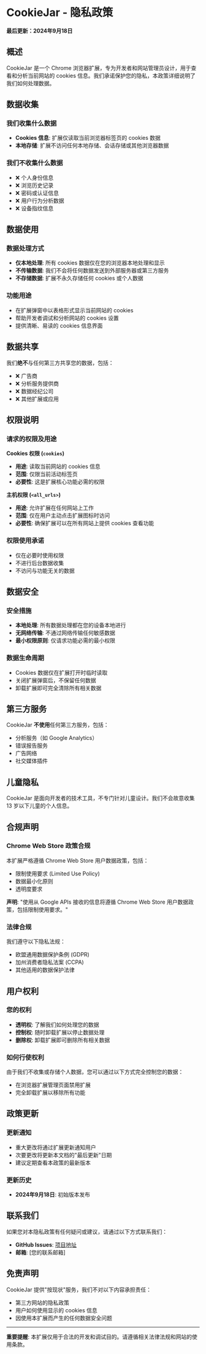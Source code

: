 # CookieJar - 隐私政策

**最后更新：2024年9月18日**

## 概述

CookieJar 是一个 Chrome 浏览器扩展，专为开发者和网站管理员设计，用于查看和分析当前网站的 cookies 信息。我们承诺保护您的隐私，本政策详细说明了我们如何处理数据。

## 数据收集

### 我们收集什么数据
- **Cookies 信息**: 扩展仅读取当前浏览器标签页的 cookies 数据
- **本地存储**: 扩展不访问任何本地存储、会话存储或其他浏览器数据

### 我们不收集什么数据
- ❌ 个人身份信息
- ❌ 浏览历史记录
- ❌ 密码或认证信息
- ❌ 用户行为分析数据
- ❌ 设备指纹信息

## 数据使用

### 数据处理方式
- **仅本地处理**: 所有 cookies 数据仅在您的浏览器本地处理和显示
- **不传输数据**: 我们不会将任何数据发送到外部服务器或第三方服务
- **不存储数据**: 扩展不永久存储任何 cookies 或个人数据

### 功能用途
- 在扩展弹窗中以表格形式显示当前网站的 cookies
- 帮助开发者调试和分析网站的 cookies 设置
- 提供清晰、易读的 cookies 信息界面

## 数据共享

我们**绝不**与任何第三方共享您的数据，包括：
- ❌ 广告商
- ❌ 分析服务提供商
- ❌ 数据经纪公司
- ❌ 其他扩展或应用

## 权限说明

### 请求的权限及用途

**Cookies 权限 (`cookies`)**
- **用途**: 读取当前网站的 cookies 信息
- **范围**: 仅限当前活动标签页
- **必要性**: 这是扩展核心功能必需的权限

**主机权限 (`<all_urls>`)**
- **用途**: 允许扩展在任何网站上工作
- **范围**: 仅在用户主动点击扩展图标时访问
- **必要性**: 确保扩展可以在所有网站上提供 cookies 查看功能

### 权限使用承诺
- 仅在必要时使用权限
- 不进行后台数据收集
- 不访问与功能无关的数据

## 数据安全

### 安全措施
- **本地处理**: 所有数据处理都在您的设备本地进行
- **无网络传输**: 不通过网络传输任何敏感数据
- **最小权限原则**: 仅请求功能必需的最小权限

### 数据生命周期
- Cookies 数据仅在扩展打开时临时读取
- 关闭扩展弹窗后，不保留任何数据
- 卸载扩展即可完全清除所有相关数据

## 第三方服务

CookieJar **不使用**任何第三方服务，包括：
- 分析服务（如 Google Analytics）
- 错误报告服务
- 广告网络
- 社交媒体插件

## 儿童隐私

CookieJar 是面向开发者的技术工具，不专门针对儿童设计。我们不会故意收集 13 岁以下儿童的个人信息。

## 合规声明

### Chrome Web Store 政策合规
本扩展严格遵循 Chrome Web Store 用户数据政策，包括：
- 限制使用要求 (Limited Use Policy)
- 数据最小化原则
- 透明度要求

**声明**: "使用从 Google APIs 接收的信息将遵循 Chrome Web Store 用户数据政策，包括限制使用要求。"

### 法律合规
我们遵守以下隐私法规：
- 欧盟通用数据保护条例 (GDPR)
- 加州消费者隐私法案 (CCPA)
- 其他适用的数据保护法律

## 用户权利

### 您的权利
- **透明权**: 了解我们如何处理您的数据
- **控制权**: 随时卸载扩展以停止数据处理
- **删除权**: 卸载扩展即可删除所有相关数据

### 如何行使权利
由于我们不收集或存储个人数据，您可以通过以下方式完全控制您的数据：
- 在浏览器扩展管理页面禁用扩展
- 完全卸载扩展以移除所有功能

## 政策更新

### 更新通知
- 重大更改将通过扩展更新通知用户
- 次要更改将更新本文档的"最后更新"日期
- 建议定期查看本政策的最新版本

### 更新历史
- **2024年9月18日**: 初始版本发布

## 联系我们

如果您对本隐私政策有任何疑问或建议，请通过以下方式联系我们：

- **GitHub Issues**: [项目地址](https://github.com/your-username/cookiejar/issues)
- **邮箱**: [您的联系邮箱]

## 免责声明

CookieJar 提供"按现状"服务，我们不对以下内容承担责任：
- 第三方网站的隐私政策
- 用户如何使用显示的 cookies 信息
- 因使用本扩展而产生的任何数据安全问题

---

**重要提醒**: 本扩展仅用于合法的开发和调试目的。请遵循相关法律法规和网站的使用条款。
